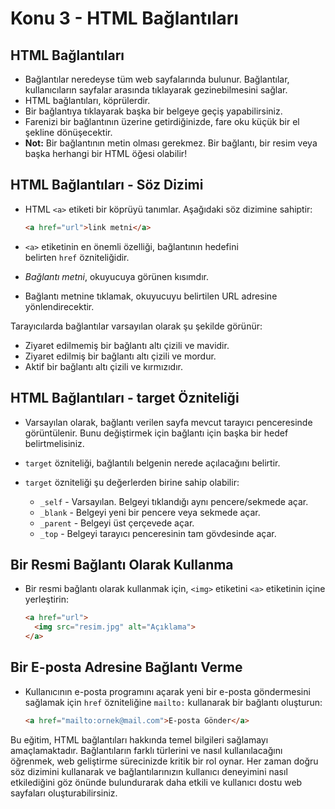 # Konu 3 - **HTML Bağlantıları**

## **HTML Bağlantıları**

- Bağlantılar neredeyse tüm web sayfalarında bulunur. Bağlantılar, kullanıcıların sayfalar arasında tıklayarak gezinebilmesini sağlar.
- HTML bağlantıları, köprülerdir.
- Bir bağlantıya tıklayarak başka bir belgeye geçiş yapabilirsiniz.
- Farenizi bir bağlantının üzerine getirdiğinizde, fare oku küçük bir el şekline dönüşecektir.
- **Not:** Bir bağlantının metin olması gerekmez. Bir bağlantı, bir resim veya başka herhangi bir HTML öğesi olabilir!

## **HTML Bağlantıları - Söz Dizimi**

- HTML `<a>` etiketi bir köprüyü tanımlar. Aşağıdaki söz dizimine sahiptir:

  ```html
  <a href="url">link metni</a>
  ```

- `<a>` etiketinin en önemli özelliği, bağlantının hedefini belirten `href` özniteliğidir.
- *Bağlantı metni*, okuyucuya görünen kısımdır.
- Bağlantı metnine tıklamak, okuyucuyu belirtilen URL adresine yönlendirecektir.

Tarayıcılarda bağlantılar varsayılan olarak şu şekilde görünür:

- Ziyaret edilmemiş bir bağlantı altı çizili ve mavidir.
- Ziyaret edilmiş bir bağlantı altı çizili ve mordur.
- Aktif bir bağlantı altı çizili ve kırmızıdır.

## **HTML Bağlantıları - target Özniteliği**

- Varsayılan olarak, bağlantı verilen sayfa mevcut tarayıcı penceresinde görüntülenir. Bunu değiştirmek için bağlantı için başka bir hedef belirtmelisiniz.
- `target` özniteliği, bağlantılı belgenin nerede açılacağını belirtir.
- `target` özniteliği şu değerlerden birine sahip olabilir:

  - `_self` - Varsayılan. Belgeyi tıklandığı aynı pencere/sekmede açar.
  - `_blank` - Belgeyi yeni bir pencere veya sekmede açar.
  - `_parent` - Belgeyi üst çerçevede açar.
  - `_top` - Belgeyi tarayıcı penceresinin tam gövdesinde açar.

## **Bir Resmi Bağlantı Olarak Kullanma**

- Bir resmi bağlantı olarak kullanmak için, `<img>` etiketini `<a>` etiketinin içine yerleştirin:

  ```html
  <a href="url">
    <img src="resim.jpg" alt="Açıklama">
  </a>
  ```

## **Bir E-posta Adresine Bağlantı Verme**

- Kullanıcının e-posta programını açarak yeni bir e-posta göndermesini sağlamak için `href` özniteliğine `mailto:` kullanarak bir bağlantı oluşturun:

  ```html
  <a href="mailto:ornek@mail.com">E-posta Gönder</a>
  ```

Bu eğitim, HTML bağlantıları hakkında temel bilgileri sağlamayı amaçlamaktadır. Bağlantıların farklı türlerini ve nasıl kullanılacağını öğrenmek, web geliştirme sürecinizde kritik bir rol oynar. Her zaman doğru söz dizimini kullanarak ve bağlantılarınızın kullanıcı deneyimini nasıl etkilediğini göz önünde bulundurarak daha etkili ve kullanıcı dostu web sayfaları oluşturabilirsiniz.